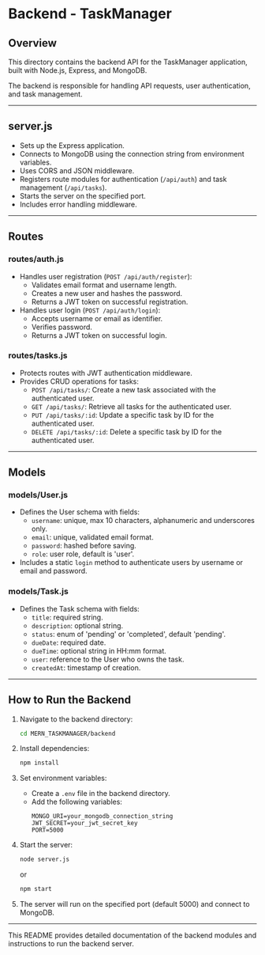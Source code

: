 # Backend - TaskManager

## Overview
This directory contains the backend API for the TaskManager application, built with Node.js, Express, and MongoDB.

The backend is responsible for handling API requests, user authentication, and task management.

---

## server.js
- Sets up the Express application.
- Connects to MongoDB using the connection string from environment variables.
- Uses CORS and JSON middleware.
- Registers route modules for authentication (`/api/auth`) and task management (`/api/tasks`).
- Starts the server on the specified port.
- Includes error handling middleware.

---

## Routes

### routes/auth.js
- Handles user registration (`POST /api/auth/register`):
  - Validates email format and username length.
  - Creates a new user and hashes the password.
  - Returns a JWT token on successful registration.
- Handles user login (`POST /api/auth/login`):
  - Accepts username or email as identifier.
  - Verifies password.
  - Returns a JWT token on successful login.

### routes/tasks.js
- Protects routes with JWT authentication middleware.
- Provides CRUD operations for tasks:
  - `POST /api/tasks/`: Create a new task associated with the authenticated user.
  - `GET /api/tasks/`: Retrieve all tasks for the authenticated user.
  - `PUT /api/tasks/:id`: Update a specific task by ID for the authenticated user.
  - `DELETE /api/tasks/:id`: Delete a specific task by ID for the authenticated user.

---

## Models

### models/User.js
- Defines the User schema with fields:
  - `username`: unique, max 10 characters, alphanumeric and underscores only.
  - `email`: unique, validated email format.
  - `password`: hashed before saving.
  - `role`: user role, default is 'user'.
- Includes a static `login` method to authenticate users by username or email and password.

### models/Task.js
- Defines the Task schema with fields:
  - `title`: required string.
  - `description`: optional string.
  - `status`: enum of 'pending' or 'completed', default 'pending'.
  - `dueDate`: required date.
  - `dueTime`: optional string in HH:mm format.
  - `user`: reference to the User who owns the task.
  - `createdAt`: timestamp of creation.

---

## How to Run the Backend

1. Navigate to the backend directory:
   ```bash
   cd MERN_TASKMANAGER/backend
   ```

2. Install dependencies:
   ```bash
   npm install
   ```

3. Set environment variables:
   - Create a `.env` file in the backend directory.
   - Add the following variables:
     ```
     MONGO_URI=your_mongodb_connection_string
     JWT_SECRET=your_jwt_secret_key
     PORT=5000
     ```

4. Start the server:
   ```bash
   node server.js
   ```
   or
   ```bash
   npm start
   ```

5. The server will run on the specified port (default 5000) and connect to MongoDB.

---

This README provides detailed documentation of the backend modules and instructions to run the backend server.

